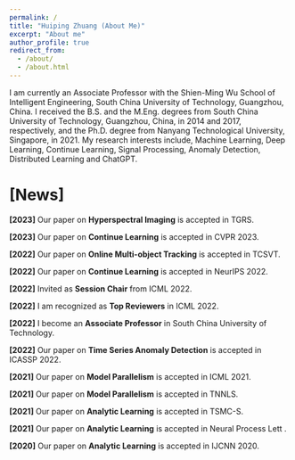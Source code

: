 ```yaml
---
permalink: /
title: "Huiping Zhuang (About Me)"
excerpt: "About me"
author_profile: true
redirect_from: 
  - /about/
  - /about.html
---
```


I am currently an Associate Professor with the Shien-Ming Wu School of Intelligent Engineering, South China University of Technology, Guangzhou, China.  I received the B.S. and the M.Eng. degrees from South China University of Technology, Guangzhou, China, in 2014 and 2017, respectively, and the Ph.D. degree from Nanyang Technological University, Singapore, in 2021. My research interests include, Machine Learning, Deep Learning, Continue Learning, Signal Processing, Anomaly Detection, Distributed Learning and ChatGPT.

[News]
======
**[2023]** Our paper on __Hyperspectral Imaging__ is accepted in TGRS.

**[2023]** Our paper on __Continue Learning__ is accepted in CVPR 2023.

**[2022]** Our paper on __Online Multi-object Tracking__ is accepted in TCSVT.

**[2022]** Our paper on __Continue Learning__ is accepted in NeurIPS 2022.

**[2022]** Invited as __Session Chair__ from ICML 2022.

**[2022]** I am recognized as __Top Reviewers__ in ICML 2022.

**[2022]** I become an __Associate Professor__ in South China University of Technology.

**[2022]** Our paper on __Time Series Anomaly Detection__ is accepted in ICASSP 2022.

**[2021]** Our paper on __Model Parallelism__ is accepted in ICML 2021.

**[2021]** Our paper on __Model Parallelism__ is accepted in TNNLS.

**[2021]** Our paper on __Analytic Learning__ is accepted in TSMC-S.

**[2021]** Our paper on __Analytic Learning__ is accepted in Neural Process Lett .

**[2020]** Our paper on __Analytic Learning__ is accepted in IJCNN 2020.


